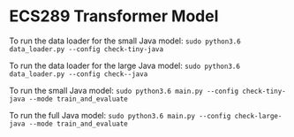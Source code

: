 # ECS289 Transformer Model

To run the data loader for the small Java model:
`sudo python3.6 data_loader.py --config check-tiny-java`

To run the data loader for the large Java model:
`sudo python3.6 data_loader.py --config check--java`

To run the small Java model:
`sudo python3.6 main.py --config check-tiny-java --mode train_and_evaluate`

To run the full Java model:
`sudo python3.6 main.py --config check-large-java --mode train_and_evaluate`
